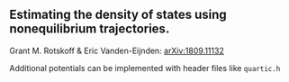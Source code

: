 ## Estimating the density of states using nonequilibrium trajectories.

Grant M. Rotskoff & Eric Vanden-Eijnden: [arXiv:1809.11132](https://arxiv.org/abs/1809.11132)


Additional potentials can be implemented with header files like `quartic.h`
